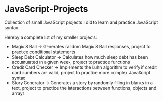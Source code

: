 # JavaScript-Projects

Collection of small JavaScript projects I did to learn and practice JavaScript syntax.

Hereby a complete list of my smaller projects:
- Magic 8 Ball -> Generates random Magic 8 Ball responses, project to practice conditional statements
- Sleep Debt Calculator -> Calculates how much sleep debt has been accumulated in a given week, project to practice functions
- Credit Card Checker -> Implements the Luhn algorithm to verify if credit card numbers are valid, project to practice more complex JavaScript syntax 
- Story Generator -> Generates a story by randomly filling in blanks in a text, project to practice the interactions between functions, objects and arrays
